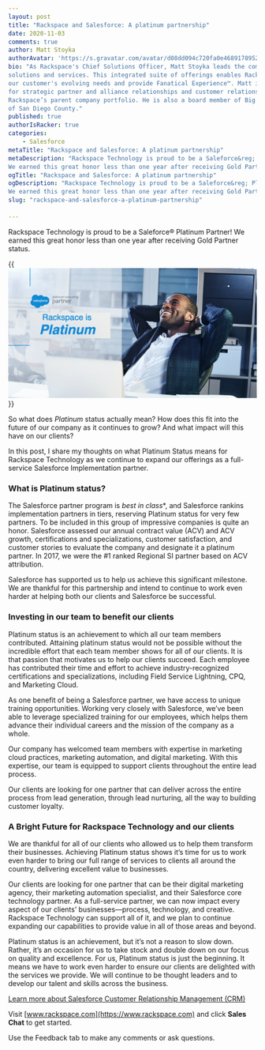 ```yaml
---
layout: post
title: "Rackspace and Salesforce: A platinum partnership"
date: 2020-11-03
comments: true
author: Matt Stoyka
authorAvatar: 'https://s.gravatar.com/avatar/d08dd094c720fa0e4689178952959231'
bio: "As Rackspace's Chief Solutions Officer, Matt Stoyka leads the company's portfolio of
solutions and services. This integrated suite of offerings enables Rackspace to adapt to
our customer's evolving needs and provide Fanatical Experience™. Matt is also responsible
for strategic partner and alliance relationships and customer relationships across
Rackspace’s parent company portfolio. He is also a board member of Big Brothers Big Sisters
of San Diego County."
published: true
authorIsRacker: true
categories:
    - Salesforce
metaTitle: "Rackspace and Salesforce: A platinum partnership"
metaDescription: "Rackspace Technology is proud to be a Saleforce&reg; Platinum Partner!
We earned this great honor less than one year after receiving Gold Partner status."
ogTitle: "Rackspace and Salesforce: A platinum partnership"
ogDescription: "Rackspace Technology is proud to be a Saleforce&reg; Platinum Partner!
We earned this great honor less than one year after receiving Gold Partner status."
slug: "rackspace-and-salesforce-a-platinum-partnership"

---
```


Rackspace Technology is proud to be a Saleforce&reg; Platinum Partner! We earned this great
honor less than one year after receiving Gold Partner status.

<!--more-->

{{<img src="Picture1.png" title="" alt="">}}

So what does *Platinum* status actually mean? How does this fit into the future of our
company as it continues to grow? And what impact will this have on our clients?

In this post, I share my thoughts on what Platinum Status means for Rackspace Technology
as we continue to expand our offerings as a full-service Salesforce Implementation partner.

### What is Platinum status?

The Salesforce partner program is *best in class**, and Salesforce rankins implementation
partners in tiers, reserving Platinum status for very few partners. To be included in this
group of impressive companies is quite an honor. Salesforce assessed our annual contract
value (ACV) and ACV growth, certifications and specializations, customer satisfaction, and
customer stories to evaluate the company and designate it a platinum partner. In 2017, we
were the #1 ranked Regional SI partner based on ACV attribution.

Salesforce has supported us to help us achieve this significant milestone. We are thankful
for this partnership and intend to continue to work even harder at helping both our clients
and Salesforce be successful.

### Investing in our team to benefit our clients

Platinum status is an achievement to which all our team members contributed. Attaining
platinum status would not be possible without the incredible effort that each team member
shows for all of our clients. It is that passion that motivates us to help our clients
succeed. Each employee has contributed their time and effort to achieve industry-recognized
certifications and specializations, including Field Service Lightning, CPQ, and Marketing
Cloud.

As one benefit of being a Salesforce partner, we have access to unique training opportunities.
Working very closely with Salesforce, we’ve been able to leverage specialized training for
our employees, which helps them advance their individual careers and the mission of the
company as a whole.

Our company has welcomed team members with expertise in marketing cloud practices,
marketing automation, and digital marketing. With this expertise, our team is equipped to
support clients throughout the entire lead process.

Our clients are looking for one partner that can deliver across the entire process from
lead generation, through lead nurturing, all the way to building customer loyalty.

### A Bright Future for Rackspace Technology and our clients

We are thankful for all of our clients who allowed us to help them transform their
businesses. Achieving Platinum status shows it’s time for us to work even harder to bring
our full range of services to clients all around the country, delivering excellent value
to businesses.

Our clients are looking for one partner that can be their digital marketing agency, their
marketing automation specialist, and their Salesforce core technology partner. As a
full-service partner, we can now impact every aspect of our clients’ businesses&mdash;process,
technology, and creative. Rackspace Technology can support all of it, and we plan to continue
expanding our capabilities to provide value in all of those areas and beyond.

Platinum status is an achievement, but it’s not a reason to slow down. Rather, it’s an
occasion for us to take stock and double down on our focus on quality and excellence.
For us, Platinum status is just the beginning. It means we have to work even harder to
ensure our clients are delighted with the services we provide. We will continue to be
thought leaders and to develop our talent and skills across the business.

<a class="cta blue" id="cta" href="https://www.rackspace.com/salesforce">Learn more about Salesforce Customer Relationship Management (CRM)</a>

Visit [www.rackspace.com](https://www.rackspace.com) and click **Sales Chat**
to get started.

Use the Feedback tab to make any comments or ask questions.
